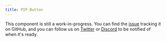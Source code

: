 ```yaml
---
title: PIP Button
---
```


This component is still a work-in-progress. You can find the [issue](https://github.com/vidstack/player/issues/41)
tracking it on GitHub, and you can follow us on [Twitter](https://twitter.com/vidstackjs?lang=en)
or [Discord](https://discord.com/invite/7RGU7wvsu9) to be notified of when it's ready.
